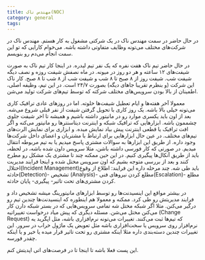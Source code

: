 ```yaml
---
title: مهندس ناک(NOC)
category: general
tags:  
---
```



در حال حاضر در سمت مهندس ناک در یک شرکتی مشغول به کار هستم. مهندس ناک در شرکت‌های مختلف می‌تونه وظایف متفاوتی داشته باشه. می‌خوام کارایی که تو این سمت انجام می‌دم رو بنویسم. 

در حال حاضر تیم ناک هفت نفره که یک نفر تیم لیدره. در اینجا کار تیم ناک به صورت شیفت‌های ۱۲ ساعته و هر دو روز در میونه. در ماه نصفش شیفت روزه و نصف دیگه شیفت شب. شیفت روز از ۸ صبح تا ۸ شب و شیفت شب از ۸ شب تا ۸ صبح. کار ناک این شرکت (و بنظرم تقریبا جاهای دیگه) بصورت ۲۴/۷ است. در این تیم، وظیفه اصلی، اطمینان از بالا بودن سرویس‌های مختلف شرکته که توسط تیم‌های شرکت تولید می‌شن. 

معمولا آخر هفته‌ها و ایام تعطیل شیفت‌ها خلوته. اما در روزهای عادی ترافیک کاری می‌تونه خیلی بالا باشه. یک روز کاری با تحویل گرفتن شیفت از نفر قبلی شروع می‌شه. بعد از اون باید یکسری موارد رو در مانیتور داشته باشیم و همیشه تا اخر شیفت جلوی چشممون باشه. ابزارهایی که ترافیک شبکه و اینترنت دیتاسنترها رو مانیتور می‌کنه و اگر افت ترافیک یا قطعی اینترنت پیش بیاد نمایش میده. و ابزاری برای نمایش الرت‌های تیم‌های مختلف. در عین حال ابزارهایی برای ارتباط با مشتریان و اعضای داخل شرکت‌ها وجود داره. از طریق این ابزارها به سوالات مشتری پاسخ میدیم یا به تیم مربوطه انتقال میدیم. در صورتی که کار فورسی داشته باشن، مثلا سرویس داون شده باشه، در لحظه، باید از طریق آنکال‌ها پیگیری کنیم. در این حین ممکنه چند تا مشتری یک مشکل رو مطرح کنند و بعد از بررسی متوجه بشیم که اون سرویس مختل شده و اینجا فرایند مدیریت اختلال(Incident Management)باید طی شه. چند مرحله داره این فرایند: اطلاع از وقوع حادثه(Detection)- تشخیص (Analysis)- مطلع کردن نیروهای فنی(Escalation)- مطلع کردن مشتری‌های تحت تاثیر- پیگیری- پایان حادثه.

در بیشتر مواقع این اینسیدنت‌ها رو توسط ابزارهای مانیتورینگ میشه تشخیص داد و فرایند مدیریتش رو طی کرد. ممکنه و معمولا هم اینطوره که اینسیدنت‌ها چندین تیم رو درگیر می‌کنن. مثلا اگر شبکه مختل شه تمامی سرویس‌هایی که در بستر شبکه دارن کار می‌کنن مختل می‌شن. 
مسئله دیگری که پیش میاد درخواست تغییراتیه (Change Request) که تیم‌ها ثبت می‌کنند. تغییرات می‌تونه نرم‌افزاری باشه، مثل اپگرید یه نرم‌افزار روی سرویس یا سخت‌افزاری باشه مثل تعویض یک ماژول خراب در سرور. این تغییرات چندین دسته‌بندی داره مثلا اینکه مشتری رو تحت تاثیر قرار میده یا خیر و یا اینکه چقدر فورسه. 

این پست فعلا باشه تا اینجا تا در فرصت‌های اتی اپدیتش کنم. 
